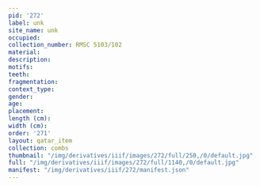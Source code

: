 ```yaml
---
pid: '272'
label: unk
site_name: unk
occupied:
collection_number: RMSC 5103/102
material:
description:
motifs:
teeth:
fragmentation:
context_type:
gender:
age:
placement:
length (cm):
width (cm):
order: '271'
layout: qatar_item
collection: combs
thumbnail: "/img/derivatives/iiif/images/272/full/250,/0/default.jpg"
full: "/img/derivatives/iiif/images/272/full/1140,/0/default.jpg"
manifest: "/img/derivatives/iiif/272/manifest.json"
---
```

